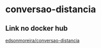 # conversao-distancia

## Link no docker hub
[edsonmoreira/conversao-distancia](https://hub.docker.com/repository/docker/edsonmoreira/conversao-distancia)
